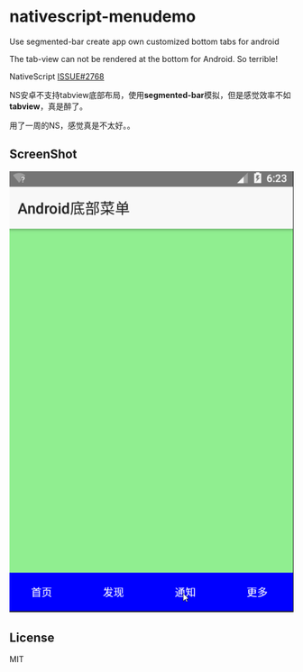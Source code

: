 # nativescript-menudemo

Use segmented-bar  create app own customized bottom tabs for android

The tab-view can not be rendered at the bottom for Android. So terrible!

NativeScript  [ISSUE#2768](https://github.com/NativeScript/NativeScript/issues/2768)


NS安卓不支持tabview底部布局，使用**segmented-bar**模拟，但是感觉效率不如**tabview**，真是醉了。

用了一周的NS，感觉真是不太好。。

## ScreenShot

![ScreenShot](./screenshot.gif)


## License

MIT